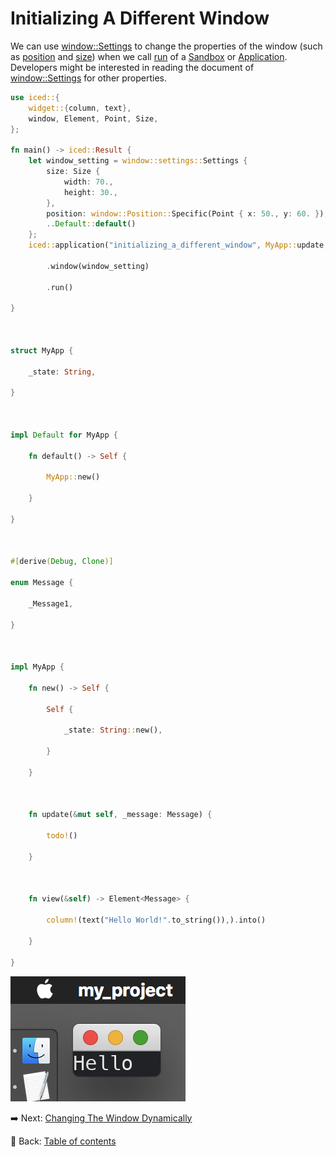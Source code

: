 # Initializing A Different Window

We can use [window::Settings](https://docs.rs/iced/0.12.1/iced/window/settings/struct.Settings.html) to change the properties of the window (such as [position](https://docs.rs/iced/0.12.1/iced/window/settings/struct.Settings.html#structfield.position) and [size](https://docs.rs/iced/0.12.1/iced/window/settings/struct.Settings.html#structfield.size)) when we call [run](https://docs.rs/iced/0.12.1/iced/trait.Sandbox.html#method.run) of a [Sandbox](https://docs.rs/iced/0.12.1/iced/trait.Sandbox.html) or [Application](https://docs.rs/iced/0.12.1/iced/application/trait.Application.html).
Developers might be interested in reading the document of [window::Settings](https://docs.rs/iced/0.12.1/iced/window/settings/struct.Settings.html) for other properties.

```rust
use iced::{
    widget::{column, text},
    window, Element, Point, Size,
};

fn main() -> iced::Result {
    let window_setting = window::settings::Settings {
        size: Size {
            width: 70.,
            height: 30.,
        },
        position: window::Position::Specific(Point { x: 50., y: 60. }),
        ..Default::default()
    };
    iced::application("initializing_a_different_window", MyApp::update, MyApp::view)

        .window(window_setting)

        .run()

}

  

struct MyApp {

    _state: String,

}

  

impl Default for MyApp {

    fn default() -> Self {

        MyApp::new()

    }

}

  

#[derive(Debug, Clone)]

enum Message {

    _Message1,

}

  

impl MyApp {

    fn new() -> Self {

        Self {

            _state: String::new(),

        }

    }

  

    fn update(&mut self, _message: Message) {

        todo!()

    }

  

    fn view(&self) -> Element<Message> {

        column!(text("Hello World!".to_string()),).into()

    }

}
```

![Initializing a different window](./pic/initializing_a_different_window.png)

:arrow_right:  Next: [Changing The Window Dynamically](./changing_the_window_dynamically.md)

:blue_book: Back: [Table of contents](./../README.md)
